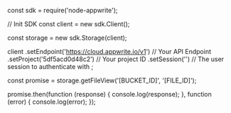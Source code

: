 const sdk = require('node-appwrite');

// Init SDK
const client = new sdk.Client();

const storage = new sdk.Storage(client);

client
    .setEndpoint('https://cloud.appwrite.io/v1') // Your API Endpoint
    .setProject('5df5acd0d48c2') // Your project ID
    .setSession('') // The user session to authenticate with
;

const promise = storage.getFileView('[BUCKET_ID]', '[FILE_ID]');

promise.then(function (response) {
    console.log(response);
}, function (error) {
    console.log(error);
});